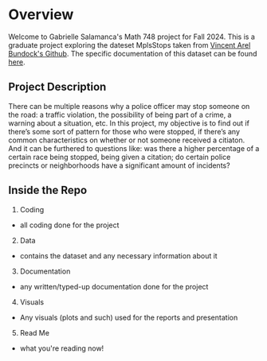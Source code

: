 # Overview
Welcome to Gabrielle Salamanca's Math 748 project for Fall 2024. This is a graduate project exploring the dateset MplsStops taken from [Vincent Arel Bundock's Github](https://vincentarelbundock.github.io/Rdatasets/articles/data.html
). The specific documentation of this dataset can be found [here](https://vincentarelbundock.github.io/Rdatasets/doc/carData/MplsStops.html). 

## Project Description
There can be multiple reasons why a police officer may stop someone on the road: a
traffic violation, the possibility of being part of a crime, a warning about a situation, etc. In this
project, my objective is to find out if there’s some sort of pattern for those who were stopped, if
there’s any common characteristics on whether or not someone received a citiaton. And it can be
furthered to questions like: was there a higher percentage of a certain race being stopped, being
given a citation; do certain police precincts or neighborhoods have a significant amount of
incidents?

## Inside the Repo
1. Coding
- all coding done for the project
2. Data
- contains the dataset and any necessary information about it
3. Documentation
- any written/typed-up documentation done for the project
4. Visuals
- Any visuals (plots and such) used for the reports and presentation
5. Read Me
- what you're reading now!
